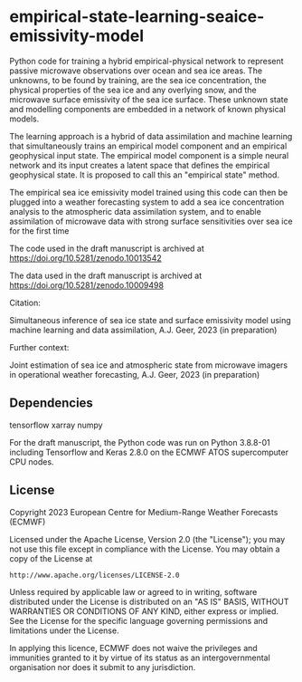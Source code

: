 # empirical-state-learning-seaice-emissivity-model

Python code for training a hybrid empirical-physical network to represent passive microwave observations over ocean and sea ice areas. The unknowns, to be found by training, are the sea ice concentration, the physical properties of the sea ice and any overlying snow, and the microwave surface emissivity of the sea ice surface. These unknown state and modelling components are embedded in a network of known physical models.

The learning approach is a hybrid of data assimilation and machine learning that simultaneously trains an empirical model component and an empirical geophysical input state. The  empirical model component is a simple neural network and its input creates a latent space that defines the empirical geophysical state. It is proposed to call this an "empirical state" method.

The empirical sea ice emissivity model trained using this code can then be plugged into a weather forecasting system to add a sea ice concentration analysis to the atmospheric data assimilation system, and to enable assimilation of microwave data with strong surface sensitivities over sea ice for the first time

The code used in the draft manuscript is archived at https://doi.org/10.5281/zenodo.10013542

The data used in the draft manuscript is archived at https://doi.org/10.5281/zenodo.10009498

Citation:

Simultaneous inference of sea ice state and surface emissivity model using machine learning and data assimilation, A.J. Geer, 2023 (in preparation)

Further context:

Joint estimation of sea ice and atmospheric state from microwave imagers in operational weather forecasting, A.J. Geer, 2023 (in preparation)

## Dependencies  

tensorflow
xarray
numpy

For the draft manuscript, the Python code was run on Python 3.8.8-01 including Tensorflow and Keras 2.8.0 on the ECMWF ATOS supercomputer CPU nodes. 

## License

Copyright 2023 European Centre for Medium-Range Weather Forecasts (ECMWF)

Licensed under the Apache License, Version 2.0 (the "License");
you may not use this file except in compliance with the License.
You may obtain a copy of the License at

    http://www.apache.org/licenses/LICENSE-2.0

Unless required by applicable law or agreed to in writing, software
distributed under the License is distributed on an "AS IS" BASIS,
WITHOUT WARRANTIES OR CONDITIONS OF ANY KIND, either express or implied.
See the License for the specific language governing permissions and
limitations under the License.

In applying this licence, ECMWF does not waive the privileges and immunities
granted to it by virtue of its status as an intergovernmental organisation nor
does it submit to any jurisdiction.


